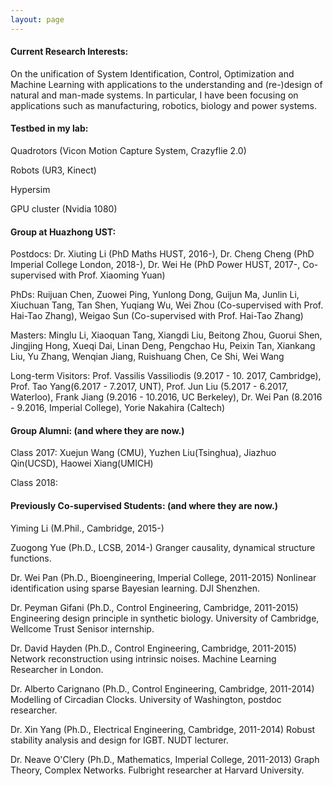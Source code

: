 ```yaml
---
layout: page
---
```


#### Current Research Interests: 

On the unification of System Identification, Control, Optimization and Machine Learning with applications to the understanding and (re-)design of natural and man-made systems. In particular, I have been focusing on applications such as manufacturing, robotics, biology and power systems. 


#### Testbed in my lab:

Quadrotors (Vicon Motion Capture System, Crazyflie 2.0)

Robots (UR3, Kinect)

Hypersim 

GPU cluster (Nvidia 1080)

#### Group at Huazhong UST: 

Postdocs: Dr. Xiuting Li (PhD Maths HUST, 2016-), Dr. Cheng Cheng (PhD Imperial College London, 2018-),  Dr. Wei He (PhD Power HUST, 2017-, Co-supervised with Prof. Xiaoming Yuan)

PhDs: Ruijuan Chen, Zuowei Ping, Yunlong Dong, Guijun Ma, Junlin Li, Xiuchuan Tang, Tan Shen, Yuqiang Wu, Wei Zhou (Co-supervised with  Prof. Hai-Tao Zhang), Weigao Sun (Co-supervised with Prof. Hai-Tao Zhang)

Masters: Minglu Li, Xiaoquan Tang, Xiangdi Liu, Beitong Zhou, Guorui Shen, Jingjing Hong, Xueqi Dai, Linan Deng, Pengchao Hu, Peixin Tan, Xiankang Liu, Yu Zhang, Wenqian Jiang, Ruishuang Chen, Ce Shi, Wei Wang

Long-term Visitors: Prof. Vassilis Vassiliodis (9.2017 - 10. 2017, Cambridge), Prof. Tao Yang(6.2017 - 7.2017, UNT), Prof. Jun Liu (5.2017 - 6.2017, Waterloo), Frank Jiang (9.2016 - 10.2016, UC Berkeley), Dr. Wei Pan (8.2016 - 9.2016, Imperial College), Yorie Nakahira (Caltech)

#### Group Alumni: (and where they are now.)

Class 2017: Xuejun Wang (CMU), Yuzhen Liu(Tsinghua), Jiazhuo Qin(UCSD), Haowei Xiang(UMICH)

Class 2018:

#### Previously Co-supervised Students: (and where they are now.)

Yiming Li (M.Phil., Cambridge, 2015-) 

Zuogong Yue (Ph.D., LCSB, 2014-) Granger causality, dynamical structure functions.

Dr. Wei Pan (Ph.D., Bioengineering, Imperial College, 2011-2015) Nonlinear identification using sparse Bayesian learning. DJI Shenzhen.

Dr. Peyman Gifani (Ph.D., Control Engineering, Cambridge, 2011-2015) Engineering design principle in synthetic biology. University of Cambridge, Wellcome Trust Senisor internship.

Dr. David Hayden (Ph.D., Control Engineering, Cambridge, 2011-2015) Network reconstruction using intrinsic noises. Machine Learning Researcher in London.

Dr. Alberto Carignano (Ph.D., Control Engineering, Cambridge, 2011-2014) Modelling of Circadian Clocks. University of Washington, postdoc researcher.

Dr. Xin Yang (Ph.D., Electrical Engineering, Cambridge, 2011-2014) Robust stability analysis and design for IGBT. NUDT lecturer.

Dr. Neave O'Clery (Ph.D., Mathematics, Imperial College, 2011-2013) Graph Theory, Complex Networks. Fulbright researcher at Harvard University.




